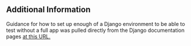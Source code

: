 
## Additional Information
Guidance for how to set up enough of a Django environment to
be able to test without a full app was pulled directly from the
Django documentation pages [at this URL.](https://docs.djangoproject.com/en/4.1/topics/testing/advanced/#using-the-django-test-runner-to-test-reusable-applications)